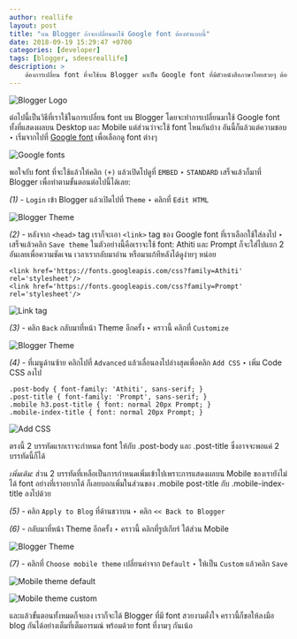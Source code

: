 ```yaml
---
author: reallife
layout: post
title: "บน Blogger ถ้าจะเปลี่ยนมาใช้ Google font ต้องทำแบบนี้"
date: 2018-09-19 15:29:47 +0700
categories: [developer]
tags: [blogger, sdeesreallife]
description: >
    ต้องการเปลี่ยน font ที่จะใช้บน Blogger มาเป็น Google font ที่มีตัวหนังสือภาษาไทยสวยๆ ต้องทำยังไงดี?
---
```

![Blogger Logo](https://res.cloudinary.com/sdees-reallife/image/upload/c_scale,w_200/v1537345937/blogger_logo.png)

ต่อไปนี้เป็นวิธีที่เราใช้ในการเปลี่ยน font บน Blogger โดยจะทำการเปลี่ยนมาใช้ Google font ทั้งที่แสดงผลบน Desktop และ Mobile แต่ส่วนว่าจะใช้ font ไหนกันบ้าง อันนี้ก็แล้วแต่ความชอบ ‣ เริ่มจากไปที่ [Google font](https://fonts.google.com/) เพื่อเลือกดู font ต่างๆ

![Google fonts](https://res.cloudinary.com/sdees-reallife/image/upload/c_scale,e_shadow:40,w_600/v1537422482/Screenshot_2018-09-20_Google_Fonts.png)

พอใจกับ font ที่จะใช้แล้วให้คลิก `(+)` แล้วเปิดไปดูที่ `EMBED` ‣ `STANDARD` เสร็จแล้วก็มาที่ Blogger เพื่อทำตามขั้นตอนต่อไปนี้ได้เลย:

*(1)* - `Login` เข้า Blogger แล้วเปิดไปที่ `Theme` ‣ คลิกที่ `Edit HTML`

![Blogger Theme](https://res.cloudinary.com/sdees-reallife/image/upload/c_scale,e_shadow:40,w_600/v1537346319/Screenshot_2018-09-19_Blogger_Odd_s_Horizon_-_Theme.png)

*(2)* - หลังจาก `<head>` tag เราก็จะเอา `<link>` tag ของ Google font ที่เราเลือกใช้ใส่ลงไป ‣ เสร็จแล้วคลิก `Save theme`
ในตัวอย่างนี้คือเราจะใช้ font: Athiti และ Prompt ก็จะใส่ไปแยก 2 อันเลยเพื่อความชัดเจน เวลาเรากลับมาอ่าน หรือมาแก้ทีหลังได้ดูง่ายๆ หน่อย

```
<link href='https://fonts.googleapis.com/css?family=Athiti' rel='stylesheet'/>
<link href='https://fonts.googleapis.com/css?family=Prompt' rel='stylesheet'/>
```
![Link tag](https://res.cloudinary.com/sdees-reallife/image/upload/c_scale,e_shadow:40,w_600/v1537422491/Screenshot_2018-09-20_Blogger_Odd_s_Horizon_-.png)

*(3)* - คลิก `Back` กลับมาที่หน้า Theme อีกครั้ง ‣ คราวนี้ คลิกที่ `Customize`

![Blogger Theme](https://res.cloudinary.com/sdees-reallife/image/upload/c_scale,e_shadow:40,w_600/v1537346319/Screenshot_2018-09-19_Blogger_Odd_s_Horizon_-_Theme.png)

*(4)* - ที่เมนูด้านซ้าย คลิกไปที่ `Advanced` แล้วเลื่อนลงไปล่างสุดเพื่อคลิก `Add CSS` ‣ เพิ่ม Code CSS ลงไป

```
.post-body { font-family: 'Athiti', sans-serif; }
.post-title { font-family: 'Prompt', sans-serif; }
.mobile h3.post-title { font: normal 20px Prompt; }
.mobile-index-title { font: normal 20px Prompt; }
```

![Add CSS](https://res.cloudinary.com/sdees-reallife/image/upload/c_scale,e_shadow:40,w_600/v1537422499/Screenshot_2018-09-20_Blogger_Odd_s_Horizon_-_Template_Designer.png)

ตรงนี้ 2 บรรทัดแรกเราจะกำหนด font ให้กับ .post-body และ .post-title ซึ่งอาจจะพอแค่ 2 บรรทัดนี้ก็ได้

*เพิ่มเติม:* ส่วน 2 บรรทัดที่เหลือเป็นการกำหนดเพิ่มเข้าไปเพราะการแสดงผลบน Mobile ของเรายังไม่ได้ font อย่างที่เราอยากได้ ก็เลยบอกเพิ่มในส่วนของ .mobile post-title กับ .mobile-index-title ลงไปด้วย

*(5)* - คลิก `Apply to Blog` ที่ด้านขวาบน ‣ คลิก `<< Back to Blogger`

*(6)* - กลับมาที่หน้า Theme อีกครั้ง ‣ คราวนี้ คลิกที่รูปเกียร์ ใต้ส่วน Mobile

![Blogger Theme](https://res.cloudinary.com/sdees-reallife/image/upload/c_scale,e_shadow:40,w_600/v1537346319/Screenshot_2018-09-19_Blogger_Odd_s_Horizon_-_Theme.png)

*(7)* - คลิกที่ `Choose mobile theme` เปลี่ยนค่าจาก `Default` ‣ ให้เป็น `Custom` แล้วคลิก `Save`

![Mobile theme default](https://res.cloudinary.com/sdees-reallife/image/upload/c_scale,e_shadow:40,w_600/v1537422505/Screenshot_2018-09-20_Blogger_Odd_s_Horizon_-_Theme.png)

![Mobile theme custom](https://res.cloudinary.com/sdees-reallife/image/upload/c_scale,e_shadow:40,w_600/v1537422512/Screenshot_2018-09-20_Blogger_Odd_s_Horizon_-_Theme_1.png)

และแล้วขั้นตอนทั้งหมดก็จบลง เราก็จะได้ Blogger ที่มี font สวยงามดั่งใจ คราวนี้ก็ขอให้ลงมือ blog กันได้อย่างเต็มที่เต็มอารมณ์ พร้อมด้วย font ที่งามๆ กันเน้อ

